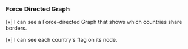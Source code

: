 ### Force Directed Graph ###

[x] I can see a Force-directed Graph that shows which countries share borders.

[x] I can see each country's flag on its node.